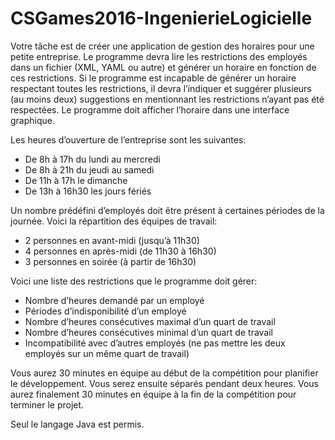 # CSGames2016-IngenierieLogicielle

Votre tâche est de créer une application de gestion des horaires pour une petite entreprise. Le programme devra lire les restrictions des employés dans un fichier (XML, YAML ou autre) et générer un horaire en fonction de ces restrictions. Si le programme est incapable de générer un horaire respectant toutes les restrictions, il devra l’indiquer et suggérer plusieurs (au moins deux) suggestions en mentionnant les restrictions n’ayant pas été respectées. Le programme doit afficher l’horaire dans une interface graphique.

Les heures d’ouverture de l’entreprise sont les suivantes:
- De 8h à 17h du lundi au mercredi
- De 8h à 21h du jeudi au samedi
- De 11h à 17h le dimanche
- De 13h à 16h30 les jours fériés

Un nombre prédéfini d’employés doit être présent à certaines périodes de la journée. Voici la répartition des équipes de travail:
- 2 personnes en avant-midi (jusqu’à 11h30)
- 4 personnes en après-midi (de 11h30 à 16h30)
- 3 personnes en soirée (à partir de 16h30)

Voici une liste des restrictions que le programme doit gérer:
- Nombre d’heures demandé par un employé
- Périodes d’indisponibilité d’un employé
- Nombre d’heures consécutives maximal d’un quart de travail
- Nombre d’heures consécutives minimal d’un quart de travail
- Incompatibilité avec d’autres employés (ne pas mettre les deux employés sur un même quart de travail)

Vous aurez 30 minutes en équipe au début de la compétition pour planifier le développement. Vous serez ensuite séparés pendant deux heures. Vous aurez finalement 30 minutes en équipe à la fin de la compétition pour terminer le projet.

Seul le langage Java est permis.
